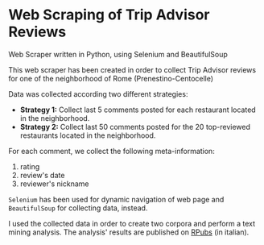 # Web Scraping of Trip Advisor Reviews 
 Web Scraper written in Python, using Selenium and BeautifulSoup
 
This web scraper has been created in order to collect Trip Advisor reviews for one of the neighborhood of Rome (Prenestino-Centocelle)

Data was collected according two different strategies:

- **Strategy 1:** Collect last 5 comments posted for each restaurant located in the neighborhood.
- **Strategy 2:** Collect last 50 comments posted for the 20 top-reviewed restaurants located in the neighborhood.

For each comment, we collect the following meta-information:

1. rating
2. review's date
3. reviewer's nickname

`Selenium` has been used for dynamic navigation of web page and `BeautifulSoup` for collecting data, instead. 

I used the collected data in order to create two corpora and perform a text mining analysis. The analysis' results are published on [RPubs](https://rpubs.com/donabiancone/trip-advisor-textmining) (in italian).


